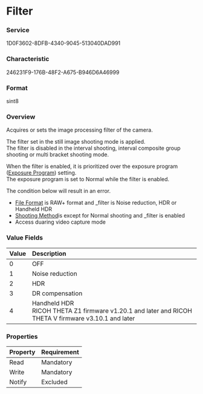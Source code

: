 # Filter

### Service

1D0F3602-8DFB-4340-9045-513040DAD991

### Characteristic

246231F9-176B-48F2-A675-B946D6A46999

### Format

sint8

### Overview

Acquires or sets the image processing filter of the camera.

The filter set in the still image shooting mode is applied.   
The filter is disabled in the interval shooting, interval composite group shooting or multi bracket shooting mode.

When the filter is enabled, it is prioritized over the exposure program ([Exposure Program](exposure_program.md)) setting.   
The exposure program is set to Normal while the filter is enabled.

The condition below will result in an error.

- [File Format](file_format.md) is RAW+ format and \_filter is Noise reduction, HDR or Handheld HDR
- [Shooting Method](../shooting_control_command_v2/shooting_method.md)is except for Normal shooting and \_filter is enabled
- Access duaring video capture mode

### Value Fields

| Value | Description |
|:--|:--|
| 0 | OFF |
| 1 | Noise reduction |
| 2 | HDR |
| 3 | DR compensation |
| 4 | Handheld HDR<br>RICOH THETA Z1 firmware v1.20.1 and later and RICOH THETA V firmware v3.10.1 and later |

### Properties

| Property | Requirement |
|:--|:--|
| Read | Mandatory |
| Write | Mandatory |
| Notify | Excluded |
